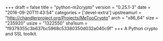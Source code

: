 +++
draft = false
title = "python-m2crypto"
version = "0.25.1-3"
date = "2016-09-20T11:43:54"
categories = ['devel-extra']
upstreamurl = "http://chandlerproject.org/Projects/MeTooCrypto"
arch = "x86_64"
size = "235920"
usize = "1322550"
sha1sum = "f9379355c3b637bc5968c53380350d032a040c9f"
+++
A Python crypto and SSL toolkit.